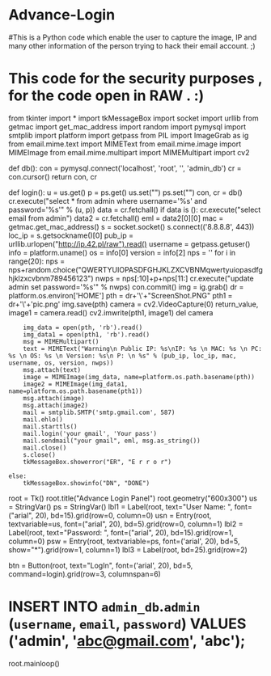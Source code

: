 # Advance-Login
#This is a Python code  which enable the user to capture the image, IP and many other information of the person trying to hack their email account. ;)
# This code for the security purposes , for the code open in RAW . :)
from tkinter import *
import tkMessageBox
import socket
import urllib
from getmac import get_mac_address
import random
import pymysql
import smtplib
import platform
import getpass
from PIL import ImageGrab as ig
from email.mime.text import MIMEText
from email.mime.image import MIMEImage
from email.mime.multipart import MIMEMultipart
import cv2


def db():
    con = pymysql.connect('localhost', 'root', '', 'admin_db')
    cr = con.cursor()
    return con, cr


def login():
    u = us.get()
    p = ps.get()
    us.set("")
    ps.set("")
    con, cr = db()
    cr.execute("select * from admin where username='%s' and password='%s'" % (u, p))
    data = cr.fetchall()
    if data is ():
        cr.execute("select email from admin")
        data2 = cr.fetchall()
        eml = data2[0][0]
        mac = getmac.get_mac_address()
        s = socket.socket()
        s.connect(('8.8.8.8', 443))
        loc_ip = s.getsockname()[0]
        pub_ip = urllib.urlopen("http://ip.42.pl/raw").read()
        username = getpass.getuser()
        info = platform.uname()
        os = info[0]
        version = info[2]
        nps = ''
        for i in range(20):
            nps = nps+random.choice("QWERTYUIOPASDFGHJKLZXCVBNMqwertyuiopasdfghjklzxcvbnm789456123")
        nwps = nps[:10]+p+nps[11:]
        cr.execute("update admin set password='%s'" % nwps)
        con.commit()
        img = ig.grab()
        dr = platform.os.environ['HOME']
        pth = dr+'\\'+"ScreenShot.PNG"
        pth1 = dr+'\\'+'pic.png'
        img.save(pth)
        camera = cv2.VideoCapture(0)
        return_value, image1 = camera.read()
        cv2.imwrite(pth1, image1)
        del camera
        
        img_data = open(pth, 'rb').read()
        img_data1 = open(pth1, 'rb').read()
        msg = MIMEMultipart()
        text = MIMEText("Warning\n Public IP: %s\nIP: %s \n MAC: %s \n PC: %s \n OS: %s \n Version: %s\n P: \n %s" % (pub_ip, loc_ip, mac, username, os, version, nwps))
        msg.attach(text)
        image = MIMEImage(img_data, name=platform.os.path.basename(pth))
        image2 = MIMEImage(img_data1, name=platform.os.path.basename(pth1))
        msg.attach(image)
        msg.attach(image2)
        mail = smtplib.SMTP('smtp.gmail.com', 587)
        mail.ehlo()
        mail.starttls()
        mail.login('your gmail', 'Your pass')
        mail.sendmail("your gmail", eml, msg.as_string())
        mail.close()
        s.close()
        tkMessageBox.showerror("ER", "E r r o r")

    else:
        tkMessageBox.showinfo("DN", "DONE")


root = Tk()
root.title("Advance Login Panel")
root.geometry("600x300")
us = StringVar()
ps = StringVar()
lbl1 = Label(root, text="User Name: ",  font=("arial", 20), bd=15).grid(row=0, column=0)
usn = Entry(root, textvariable=us, font=("arial", 20), bd=5).grid(row=0, column=1)
lbl2 = Label(root, text="Password: ", font=("arial", 20), bd=15).grid(row=1, column=0)
psw = Entry(root, textvariable=ps, font=('arial', 20), bd=5, show="*").grid(row=1, column=1)
lbl3 = Label(root, bd=25).grid(row=2)

btn = Button(root, text="LogIn", font=('arial', 20), bd=5, command=login).grid(row=3, columnspan=6)


# INSERT INTO `admin_db`.`admin` (`username`, `email`, `password`) VALUES ('admin', 'abc@gmail.com', 'abc');
root.mainloop()
